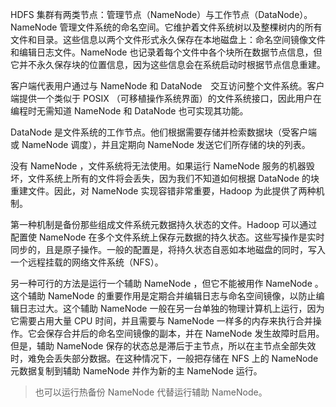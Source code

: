 
HDFS 集群有两类节点：管理节点（NameNode）与工作节点（DataNode）。NameNode 管理文件系统的命名空间。它维护着文件系统树以及整棵树内的所有文件和目录。这些信息以两个文件形式永久保存在本地磁盘上：命名空间镜像文件和编辑日志文件。NameNode 也记录着每个文件中各个块所在数据节点信息，但它并不永久保存块的位置信息，因为这些信息会在系统启动时根据节点信息重建。

客户端代表用户通过与 NameNode 和 DataNode　交互访问整个文件系统。客户端提供一个类似于 POSIX （可移植操作系统界面）的文件系统接口，因此用户在编程时无需知道 NameNode 和 DataNode 也可实现其功能。

DataNode 是文件系统的工作节点。他们根据需要存储并检索数据块（受客户端或 NameNode 调度），并且定期向 NameNode 发送它们所存储的块的列表。

没有 NameNode ，文件系统将无法使用。如果运行 NameNode 服务的机器毁坏，文件系统上所有的文件将会丢失，因为我们不知道如何根据 DataNode 的块重建文件。因此，对 NameNode 实现容错非常重要，Hadoop 为此提供了两种机制。

第一种机制是备份那些组成文件系统元数据持久状态的文件。Hadoop 可以通过配置使 NameNode 在多个文件系统上保存元数据的持久状态。这些写操作是实时同步的，且是原子操作。一般的配置是，将持久状态自恶如本地磁盘的同时，写入一个远程挂载的网络文件系统（NFS）。

另一种可行的方法是运行一个辅助 NameNode ，但它不能被用作 NameNode 。这个辅助 NameNode 的重要作用是定期合并编辑日志与命名空间镜像，以防止编辑日志过大。这个辅助 NameNode 一般在另一台单独的物理计算机上运行，因为它需要占用大量 CPU 时间，并且需要与 NameNode 一样多的内存来执行合并操作。它会保存合并后的命名空间镜像的副本，并在 NameNode 发生故障时启用。但是，辅助 NameNode 保存的状态总是滞后于主节点，所以在主节点全部失效时，难免会丢失部分数据。在这种情况下，一般把存储在 NFS 上的 NameNode 元数据复制到辅助 NameNode 并作为新的主 NameNode 运行。

> 也可以运行热备份 NameNode 代替运行辅助 NameNode。
